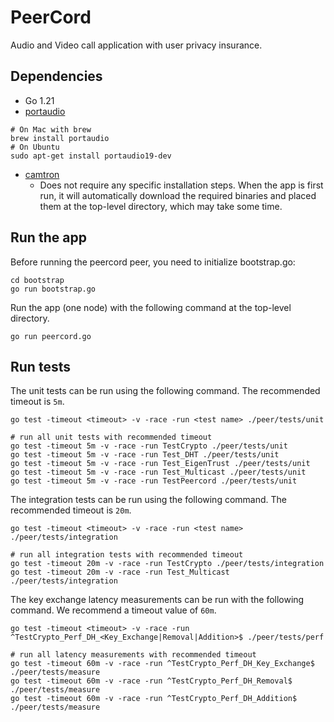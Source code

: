 # PeerCord
Audio and Video call application with user privacy insurance.

## Dependencies

- Go 1.21
- [portaudio](https://github.com/gordonklaus/portaudio/tree/master)
```shell
# On Mac with brew
brew install portaudio
# On Ubuntu
sudo apt-get install portaudio19-dev
```
- [camtron](https://github.com/vee2xx/camtron)
  - Does not require any specific installation steps. When the app is first run, it will automatically download the required binaries and placed them at the top-level directory, which may take some time.

## Run the app

Before running the peercord peer, you need to initialize bootstrap.go:
```shell
cd bootstrap
go run bootstrap.go
```
Run the app (one node) with the following command at the top-level directory.
```shell
go run peercord.go
```

## Run tests

The unit tests can be run using the following command. The recommended timeout is `5m`.
```shell
go test -timeout <timeout> -v -race -run <test name> ./peer/tests/unit

# run all unit tests with recommended timeout
go test -timeout 5m -v -race -run TestCrypto ./peer/tests/unit
go test -timeout 5m -v -race -run Test_DHT ./peer/tests/unit
go test -timeout 5m -v -race -run Test_EigenTrust ./peer/tests/unit
go test -timeout 5m -v -race -run Test_Multicast ./peer/tests/unit
go test -timeout 5m -v -race -run TestPeercord ./peer/tests/unit
```


The integration tests can be run using the following command. The recommended timeout is `20m`.
```shell
go test -timeout <timeout> -v -race -run <test name> ./peer/tests/integration

# run all integration tests with recommended timeout
go test -timeout 20m -v -race -run TestCrypto ./peer/tests/integration
go test -timeout 20m -v -race -run Test_Multicast ./peer/tests/integration
```

The key exchange latency measurements can be run with the following command. We recommend a timeout value of `60m`.
```shell
go test -timeout <timeout> -v -race -run ^TestCrypto_Perf_DH_<Key_Exchange|Removal|Addition>$ ./peer/tests/perf

# run all latency measurements with recommended timeout
go test -timeout 60m -v -race -run ^TestCrypto_Perf_DH_Key_Exchange$ ./peer/tests/measure
go test -timeout 60m -v -race -run ^TestCrypto_Perf_DH_Removal$ ./peer/tests/measure
go test -timeout 60m -v -race -run ^TestCrypto_Perf_DH_Addition$ ./peer/tests/measure
```
